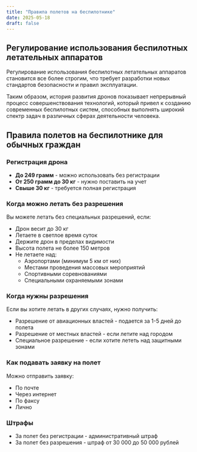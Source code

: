 ```yaml
---
title: "Правила полетов на беспилотнике"
date: 2025-05-18
draft: false
---
```


## Регулирование использования беспилотных летательных аппаратов

Регулирование использования беспилотных летательных аппаратов становится все более строгим, что требует разработки новых стандартов безопасности и правил эксплуатации.

Таким образом, история развития дронов показывает непрерывный процесс совершенствования технологий, который привел к созданию современных беспилотных систем, способных выполнять широкий спектр задач в различных сферах деятельности человека.

## Правила полетов на беспилотнике для обычных граждан

### Регистрация дрона

- **До 249 грамм** - можно использовать без регистрации
- **От 250 грамм до 30 кг** - нужно поставить на учет
- **Свыше 30 кг** - требуется полная регистрация

### Когда можно летать без разрешения

Вы можете летать без специальных разрешений, если:

- Дрон весит до 30 кг
- Летаете в светлое время суток
- Держите дрон в пределах видимости
- Высота полета не более 150 метров
- Не летаете над:
  - Аэропортами (минимум 5 км от них)
  - Местами проведения массовых мероприятий
  - Спортивными соревнованиями
  - Специальными охраняемыми зонами

### Когда нужны разрешения

Если вы хотите летать в других случаях, нужно получить:

- Разрешение от авиационных властей - подается за 1-5 дней до полета
- Разрешение от местных властей - если летите над городом
- Специальное разрешение - если хотите лететь над защитными зонами

### Как подавать заявку на полет

Можно отправить заявку:

- По почте
- Через интернет
- По факсу
- Лично

### Штрафы

- За полет без регистрации - административный штраф
- За полет без разрешения - штраф от 30 000 до 50 000 рублей